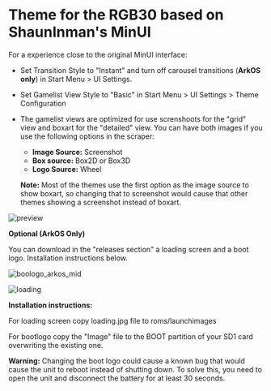 # Theme for the RGB30 based on ShaunInman's MinUI

For a experience close to the original MinUI interface: 

- Set Transition Style to "Instant" and turn off carousel transitions (**ArkOS only**) in Start Menu > UI Settings.
- Set Gamelist View Style to "Basic" in Start Menu > UI Settings > Theme Configuration
- The gamelist views are optimized for use screnshoots for the "grid" view and boxart for the "detailed" view. You can have both images if you use the following options in the scraper:

	- **Image Source:** Screenshot
	- **Box source:** Box2D or Box3D
	- **Logo Source:** Wheel

	**Note:** Most of the themes use the first option as the image source to show boxart, so changing that to screenshot would cause that other themes showing a screenshot instead of boxart.


![preview](https://github.com/Vidnez/MinUArk/assets/82564218/94b3f8ac-7204-46ab-8db0-1378ed48d92e)

**Optional (ArkOS Only)**

You can download in the "releases section" a loading screen and a boot logo. Installation instructions below.

![boologo_arkos_mid](https://github.com/Vidnez/MinUArk/assets/82564218/d1e42243-f97c-4314-80ee-42a16e1bf994)

![loading](https://github.com/Vidnez/MinUArk/assets/82564218/d29842dc-1dd6-4063-b64d-0a07bd718abb)

**Installation instructions:**

For loading screen copy loading.jpg file to roms/launchimages

For bootlogo copy the "Image" file to the BOOT partition of your SD1 card overwriting the existing one.

**Warning:** Changing the boot logo could cause a known bug that would cause the unit to reboot instead of shutting down. To solve this, you need to open the unit and disconnect the battery for at least 30 seconds.

